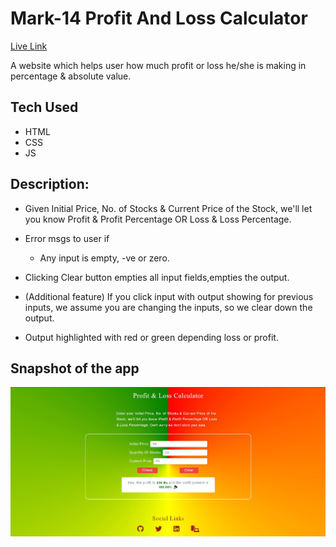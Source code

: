 # Mark-14 Profit And Loss Calculator

[Live Link](https://neog-profit-and-loss-calculator.vercel.app/)

A website which helps user how much profit or loss he/she is making in percentage & absolute value.

## Tech Used

- HTML
- CSS
- JS

## Description:

- Given Initial Price, No. of Stocks & Current Price of the Stock, we'll let you know Profit & Profit Percentage OR Loss & Loss Percentage.
- Error msgs to user if

  - Any input is empty, -ve or zero.

- Clicking Clear button empties all input fields,empties the output.
- (Additional feature) If you click input with output showing for previous inputs, we assume you are changing the inputs, so we clear down the output.
- Output highlighted with red or green depending loss or profit.

## Snapshot of the app

![Palindrome birthday](profit-loss-snap.JPG)
